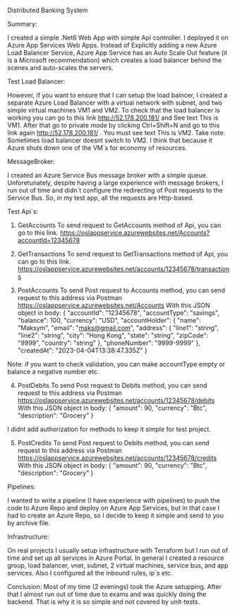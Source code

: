 Distributed Banking System

Summary:

I created a simple .Net6 Web App with simple Api controller. I deployed it on Azure App Services Web Apps. Instead of Explicitly adding a new Azure Load Balancer Service, Azure App Service has an Auto Scale Out feature (it is a Microsoft recommendation) which creates a load balancer behind the scenes and auto-scales the servers.

Test Load Balancer:

However, if you want to ensure that I can setup the load balncer, I created a separate Azure Load Balancer with a virtual network with subnet, and two simple virtual machines VM1 and VM2. To check that the load balancer is working you can go to this link http://52.178.200.181/ and See text This is VM1. After that go to private mode by clicking Ctrl+Shift+N and go to this link again http://52.178.200.181/ . You must see text This is VM2. Take note. Sometimes load balancer doesnt switch to VM2. I think that because it Azure shuts down one of the VM`s for economy of resources.

MessageBroker:

I created an Azure Service Bus message broker with a simple queue. Unforetunately, despite having a large experience with message brokers, I run out of time and didn`t configure the redirecting of Post requests to the Service Bus. So, in my test app, all the requests are Http-based.

Test Api`s:

1. GetAccounts
   To send request to GetAccounts method of Api, you can go to this link.
   https://oslappservice.azurewebsites.net/Accounts?accountId=12345678

2. GetTransactions
   To send request to GetTransactions method of Api, you can go to this link.
   https://oslappservice.azurewebsites.net/accounts/12345678/transactions

3. PostAccounts
   To send Post request to Accounts method, you can send request to this address via Postman
   https://oslappservice.azurewebsites.net/Accounts
   With this JSON object in body:
   {
   "accountId": "12345678",
   "accountType": "savings",
   "balance": 100,
   "currency": "USD",
   "accountHolder": {
   "name": "Maksym",
   "email": "maks@gmail.com",
   "address": {
   "line1": "string",
   "line2": "string",
   "city": "Hong Kong",
   "state": "string",
   "zipCode": "9999",
   "country": "string"
   },
   "phoneNumber": "9999-9999"
   },
   "createdAt": "2023-04-04T13:38:47.335Z"
   }

Note: if you want to check validation, you can make accountType empty or balance a negative number etc.

4. PostDebits
   To send Post request to Debits method, you can send request to this address via Postman
   https://oslappservice.azurewebsites.net/accounts/12345678/debits
   With this JSON object in body:
   {
   "amount": 90,
   "currency": "Btc",
   "description": "Grocery"
   }

I didnt add authorization for methods to keep it simple for test project.

5. PostCredits
   To send Post request to Debits method, you can send request to this address via Postman
   https://oslappservice.azurewebsites.net/accounts/12345678/credits
   With this JSON object in body:
   {
   "amount": 90,
   "currency": "Btc",
   "description": "Grocery"
   }

Pipelines:

I wanted to write a pipeline (I have experience with pipelines) to push the code to Azure Repo and deploy on Azure App Services, but in that case I had to create an Azure Repo, so I decide to keep it simple and send to you by archive file.

Infrastructure:

On real projects I usually setup infrastructure with Terraform but I run out of time and set up all services in Azure Portal.
In general I created a resource group, load balancer, vnet, subnet, 2 virtual machines, service bus, and app services. Also I configured all the inbound rules, ip`s etc.

Conclusion:
Most of my time (2 evenings) took the Azure setupping. After that I almost run out of time due to exams and was quickly doing the backend. That is why it is so simple and not covered by unit-tests.
